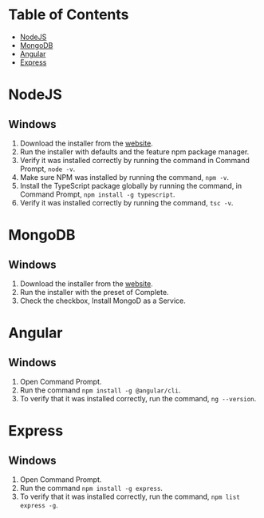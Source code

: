 # Table of Contents
* [NodeJS](#nodejs)
* [MongoDB](#mongodb)
* [Angular](#angular)
* [Express](#express)

# NodeJS
## Windows
1. Download the installer from the [website](https://nodejs.org/en/download/current/).
2. Run the installer with defaults and the feature npm package manager.
3. Verify it was installed correctly by running the command in Command Prompt, `node -v`.
4. Make sure NPM was installed by running the command, `npm -v`.
5. Install the TypeScript package globally by running the command, in Command Prompt, `npm install -g typescript`.
6. Verify it was installed correctly by running the command, `tsc -v`.

# MongoDB
## Windows
1. Download the installer from the [website](https://www.mongodb.com/try/download/community).
2. Run the installer with the preset of Complete.
3. Check the checkbox, Install MongoD as a Service.

# Angular
## Windows
1. Open Command Prompt.
2. Run the command `npm install -g @angular/cli`.
3. To verify that it was installed correctly, run the command, `ng --version`. 

# Express
## Windows
1. Open Command Prompt.
2. Run the command `npm install -g express`.
3. To verify that it was installed correctly, run the command, `npm list express -g`. 
